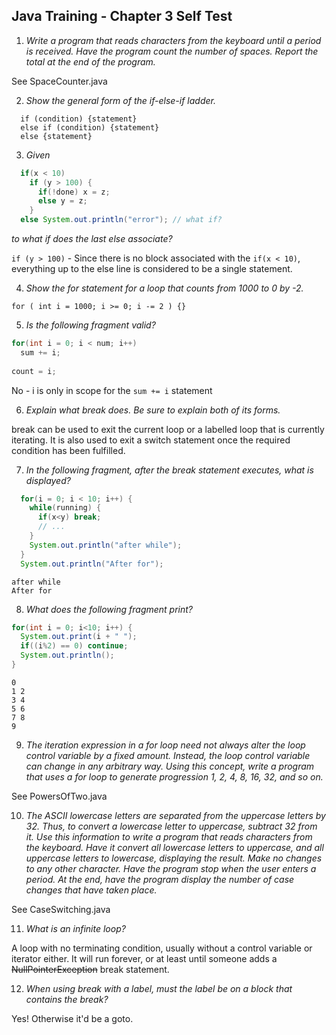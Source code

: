 ## Java Training - Chapter 3 Self Test

  1) _Write a program that reads characters from the keyboard until a period is received.
     Have the program count the number of spaces. Report the total at the end of the program._

See SpaceCounter.java

  2) _Show the general form of the *if-else-if* ladder._
  
```  
  if (condition) {statement}
  else if (condition) {statement}
  else {statement}
```  
  
  3) _Given_
```java
  if(x < 10)
    if (y > 100) {
      if(!done) x = z;
      else y = z;
    }
  else System.out.println("error"); // what if?
```  

_to what if does the last *else* associate?_
    
`if (y > 100)` - Since there is no block associated with the `if(x < 10)`, everything up to the else line
is considered to be a single statement.
    
  4) _Show the *for* statement for a loop that counts from 1000 to 0 by -2._
   
`for ( int i = 1000; i >= 0; i -= 2 ) {}`
   
  5) _Is the following fragment valid?_

```java
for(int i = 0; i < num; i++)
  sum += i;
  
count = i;
```

No - i is only in scope for the `sum += i` statement
    
  6) _Explain what *break* does. Be sure to explain both of its forms._
  
break can be used to exit the current loop or a labelled loop that is currently iterating. It
is also used to exit a switch statement once the required condition has been fulfilled.
  
    
  7) _In the following fragment, after the *break* statement executes, what is displayed?_
  
```java
  for(i = 0; i < 10; i++) {
    while(running) {
      if(x<y) break;
      // ...
    }
    System.out.println("after while");
  }
  System.out.println("After for");
```

```
after while
After for
```

  8) _What does the following fragment print?_
  
```java
for(int i = 0; i<10; i++) {
  System.out.print(i + " ");
  if((i%2) == 0) continue;
  System.out.println();
}
```

```
0 
1 2 
3 4
5 6 
7 8 
9 
```

  9) _The iteration expression in a *for* loop need not always alter the loop control
    variable by a fixed amount. Instead, the loop control variable can change in any
    arbitrary way. Using this concept, write a program that uses a *for* loop to
    generate progression 1, 2, 4, 8, 16, 32, and so on._
    
See PowersOfTwo.java
 
  10) _The ASCII lowercase letters are separated from the uppercase letters by 32. Thus,
     to convert a lowercase letter to uppercase, subtract 32 from it. Use this information
     to write a program that reads characters from the keyboard. Have it convert all
     lowercase letters to uppercase, and all uppercase letters to lowercase, displaying
     the result. Make no changes to any other character. Have the program stop when the
     user enters a period. At the end, have the program display the number of case changes
     that have taken place._
     
See CaseSwitching.java     
  
  11) _What is an infinite loop?_
  
A loop with no terminating condition, usually without a control variable or iterator either. It
will run forever, or at least until someone adds a ~~NullPointerException~~ break statement.
    
  12) _When using *break* with a label, must the label be on a block that contains the *break*?_
  
Yes! Otherwise it'd be a goto.
